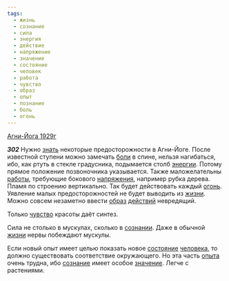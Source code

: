 ```yaml
---
tags:
  - жизнь
  - сознание
  - сила
  - энергия
  - действие
  - напряжение
  - значение
  - состояние
  - человек
  - работа
  - чувство
  - образ
  - опыт
  - познание
  - боль
  - огонь
---
```


[Агни-Йога 1929г](/agni/1929)

___302___
Нужно [знать](/tag/#познание) некоторые предосторожности в Агни-Йоге. После известной ступени можно замечать [боли](/tag/#боль) в спине, нельзя нагибаться, ибо, как ртуть в стекле градусника, подымается столб [энергии](/tag/#энергия). Потому прямое положение позвоночника указывается. Также маложелательны [работы](/tag/#работа), требующие бокового [напряжения](/tag/#напряжение), например рубка дерева. Пламя по строению вертикально. Так будет действовать каждый [огонь](/tag/#огонь). Уявление малых предосторожностей не будет выводить из [жизни](/tag/#жизнь). Можно совсем незаметно ввести [образ](/tag/#образ) [действий](/tag/#действие) невредящий.   

Только [чувство](/tag/#чувство) красоты даёт синтез.   

Сила не столько в мускулах, сколько в [сознании](/tag/#[сознание](/tag/#сознание)). Даже в обычной [жизни](/tag/#жизнь) нервы побеждают мускулы.   

Если новый опыт имеет целью показать новое [состояние](/tag/#состояние) [человека](/tag/#человек), то должно существовать соответствие окружающего. Но эта часть [опыта](/tag/#опыт) очень трудна, ибо [сознание](/tag/#сознание) имеет особое [значение](/tag/#значение). Легче с растениями.